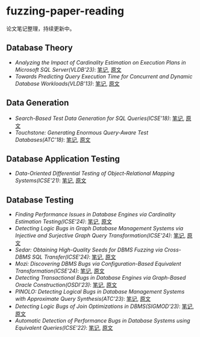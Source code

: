 # fuzzing-paper-reading

论文笔记整理，持续更新中。

## Database Theory

* *Analyzing the Impact of Cardinality Estimation on Execution Plans in Microsoft SQL Server(VLDB'23)*: [笔记](23paper/CE23.md), [原文](https://www.vldb.org/pvldb/vol16/p2871-dutt.pdf)
* *Towards Predicting Query Execution Time for Concurrent and Dynamic Database Workloads(VLDB'13)*: [笔记](previous/ToPredict13.md), [原文](https://dl.acm.org/doi/abs/10.14778/2536206.2536219)

## Data Generation

* *Search-Based Test Data Generation for SQL Queries(ICSE'18)*: [笔记](previous/EvoSql18.md), [原文](https://dl.acm.org/doi/10.1145/3180155.3180202)
* *Touchstone: Generating Enormous Query-Aware Test Databases(ATC'18)*: [笔记](previous/TouchStone18.md), [原文](https://dl.acm.org/doi/10.5555/3277355.3277411)

## Database Application Testing

* *Data-Oriented Differential Testing of Object-Relational Mapping Systems(ICSE'21)*: [笔记](previous/CYN21.md), [原文](https://ieeexplore.ieee.org/document/9401963)

## Database Testing

* *Finding Performance Issues in Database Engines via Cardinality Estimation Testing(ICSE'24)*: [笔记](24paper/FindPer24.md), [原文](https://arxiv.org/abs/2306.00355)
* *Detecting Logic Bugs in Graph Database Management Systems via Injective and Surjective Graph Query Transformation(ICSE'24)*: [笔记](24paper/DetectLogic24.md), [原文](https://yuanchengjiang.github.io/docs/GraphGenie-ICSE24.pdf)
* *Sedar: Obtaining High-Quality Seeds for DBMS Fuzzing via Cross-DBMS SQL Transfer(ICSE'24)*: [笔记](24paper/Sedar24.md), [原文]()
* *Mozi: Discovering DBMS Bugs via Configuration-Based Equivalent Transformation(ICSE'24)*: [笔记](24paper/Mozi24.md), [原文]()
* *Detecting Transactional Bugs in Database Engines via Graph-Based Oracle Construction(OSDI'23)*: [笔记](23paper/DetectTrans23.md), [原文](https://www.usenix.org/system/files/osdi23-jiang.pdf)
* *PINOLO: Detecting Logical Bugs in Database Management Systems with Approximate Query Synthesis(ATC'23)*: [笔记](23paper/Pinolo23.md), [原文](https://wcphkust.github.io/publications/ATC2023.pdf)
* *Detecting Logic Bugs of Join Optimizations in DBMS(SIGMOD'23)*: [笔记](23paper/TQS23.md), [原文](https://dl.acm.org/doi/10.1145/3588909)
* *Automatic Detection of Performance Bugs in Database Systems using Equivalent Queries(ICSE'22)*: [笔记](previous/AMOEBA22.md), [原文](https://ieeexplore.ieee.org/document/9793961/)
